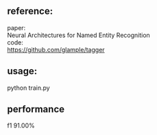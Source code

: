 ## reference:<br />

   paper:<br />
           Neural Architectures for Named Entity Recognition<br />
   code:<br />
           https://github.com/glample/tagger<br />
## usage:
   python train.py<br />

## performance

   f1 91.00%
